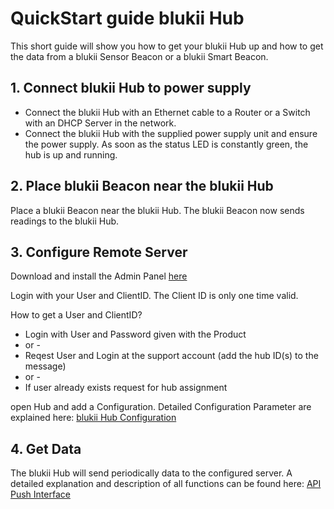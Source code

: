 # QuickStart guide blukii Hub

This short guide will show you how to get your blukii Hub up and how to get the data from a blukii Sensor Beacon or a blukii Smart Beacon.

## 1. Connect blukii Hub to power supply
- Connect the blukii Hub with an Ethernet cable to a Router or a Switch with an DHCP Server in the network. 
- Connect the blukii Hub with the supplied power supply unit and ensure the power supply. As soon as the status LED is constantly green, the hub is up and running. 

## 2. Place blukii Beacon near the blukii Hub
Place a blukii Beacon near the blukii Hub.
The blukii Beacon now sends readings to the blukii Hub.

## 3. Configure Remote Server

Download and install the Admin Panel [here](https://apps.blukii.com/hub/blukiiAdminPanel_Setup_1.0.0.exe)

Login with your User and ClientID. The Client ID is only one time valid. 

How to get a User and ClientID?
- Login with User and Password given with the Product
 - or - 
- Reqest User and Login at the support account (add the hub ID(s) to the message)
 - or - 
- If user already exists request for hub assignment

open Hub and add a Configuration. Detailed Configuration Parameter are explained here: [blukii Hub Configuration](configuration_en.md) 

## 4. Get Data
The blukii Hub will send periodically data to the configured server. A detailed explanation and description of all functions can be found here: [API Push Interface](doku_api_en.md)